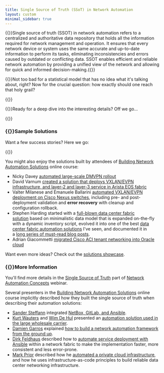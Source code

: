 ```yaml
---
title: Single Source of Truth (SSoT) in Network Automation
layout: custom
minimal_sidebar: true
---
```

{{<quote source="ChatGPT explaining SSoT">}}Single source of truth (SSOT) in network automation refers to a centralized and authoritative data repository that holds all the information required for network management and operation. It ensures that every network device or system uses the same accurate and up-to-date information to perform its tasks, eliminating inconsistencies and errors caused by outdated or conflicting data. SSOT enables efficient and reliable network automation by providing a unified view of the network and allowing for quick and informed decision-making.{{</quote>}}

{{<plushy confused>}}Not too bad for a statistical model that has no idea what it's talking about, right? Now for the crucial question: how exactly should one reach that holy grail?

{{<series-listing tag="build">}}

{{<plushy master>}}Ready for a deep dive into the interesting details? Off we go...

{{<series-listing tag="details">}}

### {{<plushy magic>}}Sample Solutions

Want a few success stories? Here we go:

{{<series-listing tag="solution">}}

You might also enjoy the solutions built by attendees of [Building Network Automation Solutions](https://www.ipspace.net/Building_Network_Automation_Solutions) online course:

-   Nicky Davey [automated large-scale DMVPN rollout](https://blog.ipspace.net/2018/04/configuration-templating-could-be-huge.html)
-   David Varnum [created a solution that deploys VXLAN/EVPN infrastructure, and layer-2 and layer-3 service in Arista EOS fabric](https://github.com/varnumd/ansible-arista-evpn-lab)
-   Valter Milanese and Emanuele Ballarini [automated VXLAN/EVPN deployment on Cisco Nexus switches](https://github.com/ipspace-netautomationlab/net-automation-lab), including pre- and post-deployment validation and **error recovery** with cleanup and configuration rollback.
-   Stephen Harding started with a [full-blown data center fabric solution](https://github.com/sjhloco/ip_auto_lab/tree/master/data_model) based on minimalistic data model that is expanded on-the-fly with a dynamic inventory script, evolved it into one of the best [data center fabric automation solutions](https://github.com/sjhloco/build_fabric) I've seen, and documented it in a [long series of must-read blog posts](https://theworldsgonemad.net/2021/automate-dc-pt1/).
-   Adrian Giacommetti [migrated Cisco ACI tenant networking into Oracle cloud](https://blog.ipspace.net/2020/10/automation-win-aci-public-cloud.html)

Want even more ideas? Check out the [solutions showcase](https://www.ipspace.net/NetAutSol/Solutions).

### {{<plushy happy>}}More Information

You'll find more details in the [Single Source of Truth](https://my.ipspace.net/bin/list?id=AutConcepts#SSOT) part of [Network Automation Concepts](https://www.ipspace.net/Network_Automation_Concepts) webinar.

Several presenters in the [Building Network Automation Solutions](https://www.ipspace.net/Building_Network_Automation_Solutions) online course implicitly described how they built the single source of truth when describing their automation solutions:

* [Sander Steffann](https://www.ipspace.net/Author:Sander_Steffann) integrated [NetBox, GitLab, and Ansible](https://my.ipspace.net/bin/list?id=xNetAut204#TOOLCHAIN).
* [Kurt Wauters](https://www.ipspace.net/Author:Kurt_Wauters) and [Wim De Hul](https://www.ipspace.net/Author:Wim_De_Hul) presented an [automation solution used in the large wholesale carrier](https://my.ipspace.net/bin/list?id=xNetAut204#WHOLESALE).
* [Damien Garros](https://www.ipspace.net/Author:Damien_Garros) explained [how to build a network automation framework from the ground up](https://my.ipspace.net/bin/list?id=xNetAut193#SRCTRUTH).
* [Dirk Feldhaus](https://www.ipspace.net/Author:Dirk_Feldhaus) described how to [automate service deployment with Ansible](https://my.ipspace.net/bin/list?id=xNetAut183) within a network fabric to make the implementation faster, more consistent and less error-prone.
* [Mark Prior](https://www.ipspace.net/Author:Mark_Prior) described how he [automated a private cloud infrastructure](https://my.ipspace.net/bin/list?id=xNetAut181#INFRA_AS_CODE), and how he uses infrastructure-as-code principles to build reliable data center networking infrastructure.
